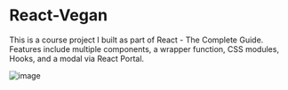 # React-Vegan
This is a course project I built as part of React - The Complete Guide.  Features include multiple components, a wrapper function, CSS modules, Hooks, and a modal via React Portal.

![image](https://user-images.githubusercontent.com/125829913/227052749-d713ab07-1c33-4681-9c12-c4735a8618f2.png)
